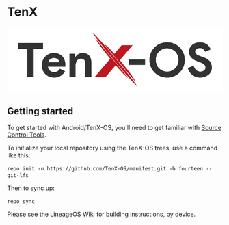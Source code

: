 TenX
========


<img src="https://github.com/TenX-OS/TenX_docs/blob/master/banner/banner.png?raw=true">


Getting started
---------------

To get started with Android/TenX-OS, you'll need to get familiar with [Source Control Tools](https://source.android.com/setup/develop).

To initialize your local repository using the TenX-OS trees, use a command like this:
```
repo init -u https://github.com/TenX-OS/manifest.git -b fourteen --git-lfs
```
Then to sync up:
```
repo sync
```
Please see the [LineageOS Wiki](https://wiki.lineageos.org/) for building instructions, by device.

